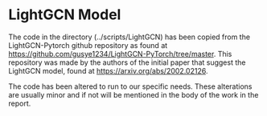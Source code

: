 # LightGCN Model

The code in the directory (../scripts/LightGCN) has been copied from the LightGCN-Pytorch github repository as found at https://github.com/gusye1234/LightGCN-PyTorch/tree/master. This repository was made by the authors of the initial paper that suggest the LightGCN model, found at https://arxiv.org/abs/2002.02126.

The code has been altered to run to our specific needs. These alterations are usually minor and if not will be mentioned in the body of the work in the report.